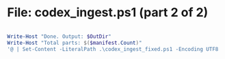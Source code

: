 ﻿# File: codex_ingest.ps1 (part 2 of 2)
```powershell

Write-Host "Done. Output: $OutDir"
Write-Host "Total parts: $($manifest.Count)"
'@ | Set-Content -LiteralPath .\codex_ingest_fixed.ps1 -Encoding UTF8

```

